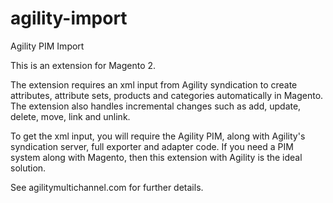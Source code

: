 # agility-import
Agility PIM Import

This is an extension for Magento 2. 

The extension requires an xml input from Agility syndication to create attributes, attribute sets, products and categories automatically in Magento. The extension also handles incremental changes such as add, update, delete, move, link and unlink. 

To get the xml input, you will require the Agility PIM, along with Agility's syndication server, full exporter and adapter code. If you need a PIM system along with Magento, then this extension with Agility is the ideal solution. 

See agilitymultichannel.com for further details. 
